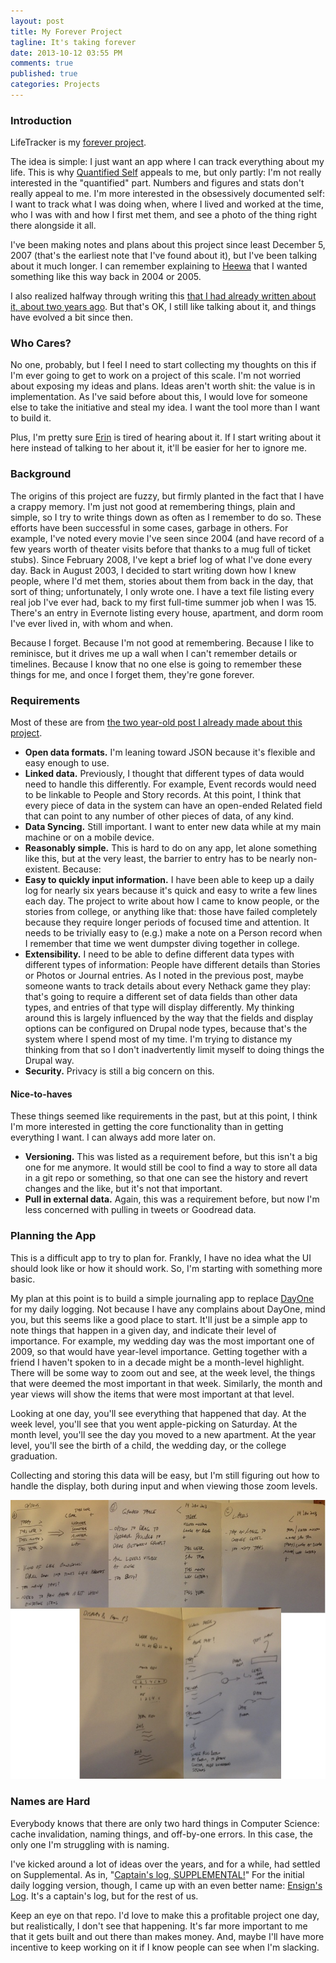```yaml
---
layout: post
title: My Forever Project
tagline: It's taking forever
date: 2013-10-12 03:55 PM
comments: true
published: true
categories: Projects
---
```

### Introduction
LifeTracker is my [forever project](http://jwb.io/20130122-the-joys-of-having-a-forever-project.html).

The idea is simple: I just want an app where I can track everything about my life. This is why [Quantified Self](http://quantifiedself.com) appeals to me, but only partly: I'm not really interested in the "quantified" part. Numbers and figures and stats don't really appeal to me. I'm more interested in the obsessively documented self: I want to track what I was doing when, where I lived and worked at the time, who I was with and how I first met them, and see a photo of the thing right there alongside it all.

I've been making notes and plans about this project since least December 5, 2007 (that's the earliest note that I've found about it), but I've been talking about it much longer. I can remember explaining to [Heewa](http://heewa.net/) that I wanted something like this way back in 2004 or 2005.

I also realized halfway through writing this [that I had already written about it, about two years ago](/2011/11/i-want-track-everything). But that's OK, I still like talking about it, and things have evolved a bit since then.

### Who Cares?
No one, probably, but I feel I need to start collecting my thoughts on this if I'm ever going to get to work on a project of this scale. I'm not worried about exposing my ideas and plans. Ideas aren't worth shit: the value is in implementation. As I've said before about this, I would love for someone else to take the initiative and steal my idea. I want the tool more than I want to build it.

Plus, I'm pretty sure [Erin](http://ebdrummond.com/) is tired of hearing about it. If I start writing about it here instead of talking to her about it, it'll be easier for her to ignore me.

### Background
The origins of this project are fuzzy, but firmly planted in the fact that I have a crappy memory. I'm just not good at remembering things, plain and simple, so I try to write things down as often as I remember to do so. These efforts have been successful in some cases, garbage in others. For example, I've noted every movie I've seen since 2004 (and have record of a few years worth of theater visits before that thanks to a mug full of ticket stubs). Since February 2008, I've kept a brief log of what I've done every day. Back in August 2003, I decided to start writing down how I knew people, where I'd met them, stories about them from back in the day, that sort of thing; unfortunately, I only wrote one. I have a text file listing every real job I've ever had, back to my first full-time summer job when I was 15. There's an entry in Evernote listing every house, apartment, and dorm room I've ever lived in, with whom and when.

Because I forget. Because I'm not good at remembering. Because I like to reminisce, but it drives me up a wall when I can't remember details or timelines. Because I know that no one else is going to remember these things for me, and once I forget them, they're gone forever.

### Requirements
Most of these are from [the two year-old post I already made about this project](/2011/11/i-want-track-everything).

* **Open data formats.** I'm leaning toward JSON because it's flexible and easy enough to use.
* **Linked data.** Previously, I thought that different types of data would need to handle this differently. For example, Event records would need to be linkable to People and Story records. At this point, I think that every piece of data in the system can have an open-ended Related field that can point to any number of other pieces of data, of any kind.
* **Data Syncing.** Still important. I want to enter new data while at my main machine or on a mobile device.
* **Reasonably simple.** This is hard to do on any app, let alone something like this, but at the very least, the barrier to entry has to be nearly non-existent. Because:
* **Easy to quickly input information.** I have been able to keep up a daily log for nearly six years because it's quick and easy to write a few lines each day. The project to write about how I came to know people, or the stories from college, or anything like that: those have failed completely because they require longer periods of focused time and attention. It needs to be trivially easy to (e.g.) make a note on a Person record when I remember that time we went dumpster diving together in college.
* **Extensibility.** I need to be able to define different data types with different types of information: People have different details than Stories or Photos or Journal entries. As I noted in the previous post, maybe someone wants to track details about every Nethack game they play: that's going to require a different set of data fields than other data types, and entries of that type will display differently. My thinking around this is largely influenced by the way that the fields and display options can be configured on Drupal node types, because that's the system where I spend most of my time. I'm trying to distance my thinking from that so I don't inadvertently limit myself to doing things the Drupal way.
* **Security.** Privacy is still a big concern on this.

#### Nice-to-haves
These things seemed like requirements in the past, but at this point, I think I'm more interested in getting the core functionality than in getting everything I want. I can always add more later on.

* **Versioning.** This was listed as a requirement before, but this isn't a big one for me anymore. It would still be cool to find a way to store all data in a git repo or something, so that one can see the history and revert changes and the like, but it's not that important.
* **Pull in external data.** Again, this was a requirement before, but now I'm less concerned with pulling in tweets or Goodread data.

### Planning the App
This is a difficult app to try to plan for. Frankly, I have no idea what the UI should look like or how it should work. So, I'm starting with something more basic.

My plan at this point is to build a simple journaling app to replace [DayOne](http://dayoneapp.com/) for my daily logging. Not because I have any complains about DayOne, mind you, but this seems like a good place to start. It'll just be a simple app to note things that happen in a given day, and indicate their level of importance. For example, my wedding day was the most important one of 2009, so that would have year-level importance. Getting together with a friend I haven't spoken to in a decade might be a month-level highlight. There will be some way to zoom out and see, at the week level, the things that were deemed the most important in that week. Similarly, the month and year views will show the items that were most important at that level.

Looking at one day, you'll see everything that happened that day. At the week level, you'll see that you went apple-picking on Saturday. At the month level, you'll see the day you moved to a new apartment. At the year level, you'll see the birth of a child, the wedding day, or the college graduation.

Collecting and storing this data will be easy, but I'm still figuring out how to handle the display, both during input and when viewing those zoom levels.

![Sketches](/files/images/lifetrackernotes-2013-10.jpg)

### Names are Hard
Everybody knows that there are only two hard things in Computer Science: cache invalidation, naming things, and off-by-one errors. In this case, the only one I'm struggling with is naming.

I've kicked around a lot of ideas over the years, and for a while, had settled on Supplemental. As in, "[Captain's log, SUPPLEMENTAL!](http://youtu.be/fbOC0uoKYtU?t=2m20s)" For the initial daily logging version, though, I came up with an even better name: [Ensign's Log](https://github.com/brockboland/EnsignsLog). It's a captain's log, but for the rest of us.

Keep an eye on that repo. I'd love to make this a profitable project one day, but realistically, I don't see that happening. It's far more important to me that it gets built and out there than makes money. And, maybe I'll have more incentive to keep working on it if I know people can see when I'm slacking.
